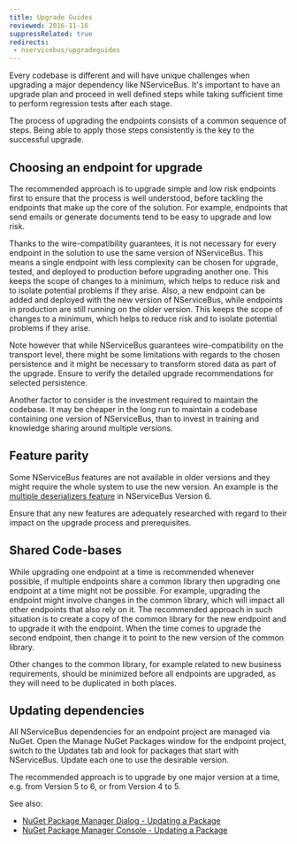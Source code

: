 ```yaml
---
title: Upgrade Guides
reviewed: 2016-11-16
suppressRelated: true
redirects:
 - nservicebus/upgradeguides
---
```


Every codebase is different and will have unique challenges when upgrading a major dependency like NServiceBus. It's important to have an upgrade plan and proceed in well defined steps while taking sufficient time to perform regression tests after each stage. 

The process of upgrading the endpoints consists of a common sequence of steps. Being able to apply those steps consistently is the key to the successful upgrade. 


## Choosing an endpoint for upgrade

The recommended approach is to upgrade simple and low risk endpoints first to ensure that the process is well understood, before tackling the endpoints that make up the core of the solution. For example, endpoints that send emails or generate documents tend to be easy to upgrade and low risk. 

Thanks to the wire-compatibility guarantees, it is not necessary for every endpoint in the solution to use the same version of NServiceBus. This means a single endpoint with less complexity can be chosen for upgrade, tested, and deployed to production before upgrading another one. This keeps the scope of changes to a minimum, which helps to reduce risk and to isolate potential problems if they arise. Also, a new endpoint can be added and deployed with the new version of NServiceBus, while endpoints in production are still running on the older version. This keeps the scope of changes to a minimum, which helps to reduce risk and to isolate potential problems if they arise.

Note however that while NServiceBus guarantees wire-compatibility on the transport level, there might be some limitations with regards to the chosen persistence and it might be necessary to transform stored data as part of the upgrade. Ensure to verify the detailed upgrade recommendations for selected persistence.

Another factor to consider is the investment required to maintain the codebase. It may be cheaper in the long run to maintain a codebase containing one version of NServiceBus, than to invest in training and knowledge sharing around multiple versions.


## Feature parity

Some NServiceBus features are not available in older versions and they might require the whole system to use the new version. An example is the [multiple deserializers feature](/samples/serializers/multiple-deserializers/) in NServiceBus Version 6.

Ensure that any new features are adequately researched with regard to their impact on the upgrade process and prerequisites.


## Shared Code-bases

While upgrading one endpoint at a time is recommended whenever possible, if multiple endpoints share a common library then upgrading one endpoint at a time might not be possible. For example, upgrading the endpoint might involve changes in the common library, which will impact all other endpoints that also rely on it. The recommended approach in such situation is to create a copy of the common library for the new endpoint and to upgrade it with the endpoint. When the time comes to upgrade the second endpoint, then change it to point to the new version of the common library.

Other changes to the common library, for example related to new business requirements, should be minimized before all endpoints are upgraded, as they will need to be duplicated in both places.   


## Updating dependencies

All NServiceBus dependencies for an endpoint project are managed via NuGet. Open the Manage NuGet Packages window for the endpoint project, switch to the Updates tab and look for packages that start with NServiceBus. Update each one to use the desirable version.

The recommended approach is to upgrade by one major version at a time, e.g. from Version 5 to 6, or from Version 4 to 5.

See also:

 * [NuGet Package Manager Dialog - Updating a Package](https://docs.nuget.org/ndocs/tools/package-manager-ui#updating-a-package)
 * [NuGet Package Manager Console - Updating a Package](https://docs.nuget.org/ndocs/tools/package-manager-console#updating-a-package)

